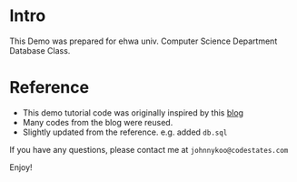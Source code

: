 # Intro
This Demo was prepared for ehwa univ. Computer Science Department Database Class. 

# Reference
- This demo tutorial code was originally inspired by this [blog](https://dev.to/achowba/build-a-simple-app-using-node-js-and-mysql-19me)
- Many codes from the blog were reused. 
- Slightly updated from the reference. e.g. added `db.sql`

If you have any questions, please contact me at `johnnykoo@codestates.com`

Enjoy!
